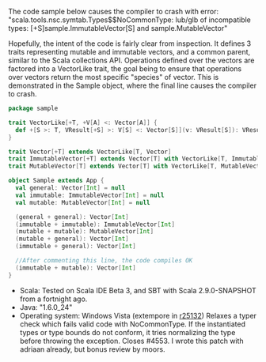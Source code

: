 The code sample below causes the compiler to crash with error:
"scala.tools.nsc.symtab.Types$$NoCommonType: lub/glb of incompatible types: [+S]sample.ImmutableVector[S] and sample.MutableVector"

Hopefully, the intent of the code is fairly clear from inspection. It defines 3 traits representing mutable and immutable vectors, and a common parent, similar to the Scala collections API. Operations defined over the vectors are factored into a VectorLike trait, the goal being to ensure that operations over vectors return the most specific "species" of vector. This is demonstrated in the Sample object, where the final line causes the compiler to crash.
```scala
package sample

trait VectorLike[+T, +V[A] <: Vector[A]] {
  def +[S >: T, VResult[+S] >: V[S] <: Vector[S]](v: VResult[S]): VResult[S]
}

trait Vector[+T] extends VectorLike[T, Vector]
trait ImmutableVector[+T] extends Vector[T] with VectorLike[T, ImmutableVector]
trait MutableVector[T] extends Vector[T] with VectorLike[T, MutableVector]

object Sample extends App {
  val general: Vector[Int] = null
  val immutable: ImmutableVector[Int] = null
  val mutable: MutableVector[Int] = null

  (general + general): Vector[Int]
  (immutable + immutable): ImmutableVector[Int]
  (mutable + mutable): MutableVector[Int]
  (mutable + general): Vector[Int]
  (immutable + general): Vector[Int]

  //After commenting this line, the code compiles OK
  (immutable + mutable): Vector[Int]
}
```

  - Scala: Tested on Scala IDE Beta 3, and SBT with Scala 2.9.0-SNAPSHOT from a fortnight ago.
  - Java: "1.6.0_24"
  - Operating system: Windows Vista
(extempore in [r25132](https://codereview.scala-lang.org/fisheye/changelog/scala-svn?cs=25132)) Relaxes a typer check which fails valid code with NoCommonType. If the
instantiated types or type bounds do not conform, it tries normalizing
the type before throwing the exception. Closes #4553. I wrote this patch
with adriaan already, but bonus review by moors.
